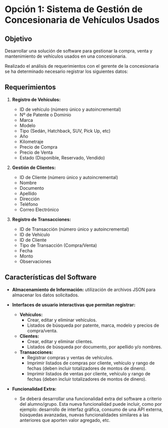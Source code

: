 # Opción 1: Sistema de Gestión de Concesionaria de Vehículos Usados

## Objetivo
Desarrollar una solución de software para gestionar la compra, venta y mantenimiento de vehículos usados en una concesionaria.

Realizado el análisis de requerimientos con el gerente de la concesionaria se ha determinado necesario registrar los siguientes datos:

## Requerimientos

1. **Registro de Vehículos:**
    - ID de vehículo (número único y autoincremental)
    - Nº de Patente o Dominio
    - Marca
    - Modelo
    - Tipo (Sedán, Hatchback, SUV, Pick Up, etc)
    - Año
    - Kilometraje
    - Precio de Compra
    - Precio de Venta
    - Estado (Disponible, Reservado, Vendido)

2. **Gestión de Clientes:**
    - ID de Cliente (número único y autoincremental)
    - Nombre
    - Documento
    - Apellido
    - Dirección
    - Teléfono
    - Correo Electrónico

3. **Registro de Transacciones:**
    - ID de Transacción (número único y autoincremental)
    - ID de Vehículo
    - ID de Cliente
    - Tipo de Transacción (Compra/Venta)
    - Fecha
    - Monto
    - Observaciones

## Características del Software

- **Almacenamiento de Información:** utilización de archivos JSON para almacenar los datos solicitados.
- **Interfaces de usuario interactivas que permitan registrar:**
  - **Vehículos:**
    - Crear, editar y eliminar vehículos.
    - Listados de búsqueda por patente, marca, modelo y precios de compra/venta.
  - **Clientes:**
    - Crear, editar y eliminar clientes.
    - Listados de búsqueda por documento, por apellido y/o nombres.
  - **Transacciones:**
    - Registrar compras y ventas de vehículos.
    - Imprimir listados de compras por cliente, vehículo y rango de fechas (deben incluir totalizadores de montos de dinero).
    - Imprimir listados de ventas por cliente, vehículo y rango de fechas (deben incluir totalizadores de montos de dinero).

- **Funcionalidad Extra:**
  - Se deberá desarrollar una funcionalidad extra del software a criterio del alumno/grupo. Esta nueva funcionalidad puede incluir, como por ejemplo: desarrollo de interfaz gráfica, consumo de una API externa, búsquedas avanzadas, nuevas funcionalidades similares a las anteriores que aporten valor agregado, etc.

